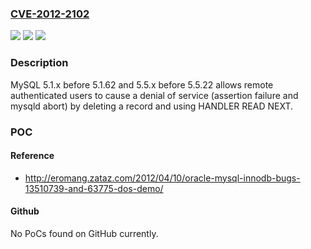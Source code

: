 ### [CVE-2012-2102](https://cve.mitre.org/cgi-bin/cvename.cgi?name=CVE-2012-2102)
![](https://img.shields.io/static/v1?label=Product&message=n%2Fa&color=blue)
![](https://img.shields.io/static/v1?label=Version&message=n%2Fa&color=blue)
![](https://img.shields.io/static/v1?label=Vulnerability&message=n%2Fa&color=brighgreen)

### Description

MySQL 5.1.x before 5.1.62 and 5.5.x before 5.5.22 allows remote authenticated users to cause a denial of service (assertion failure and mysqld abort) by deleting a record and using HANDLER READ NEXT.

### POC

#### Reference
- http://eromang.zataz.com/2012/04/10/oracle-mysql-innodb-bugs-13510739-and-63775-dos-demo/

#### Github
No PoCs found on GitHub currently.

